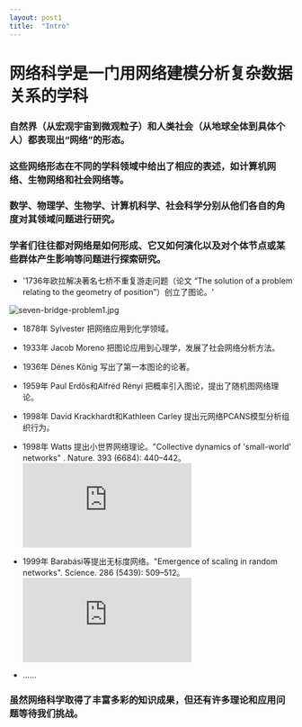 ```yaml
---
layout: post1
title:  "Intro"
---
```


网络科学是一门用网络建模分析复杂数据关系的学科
=======================

### 自然界（从宏观宇宙到微观粒子）和人类社会（从地球全体到具体个人）都表现出“网络”的形态。

### 这些网络形态在不同的学科领域中给出了相应的表述，如计算机网络、生物网络和社会网络等。

### 数学、物理学、生物学、计算机科学、社会科学分别从他们各自的角度对其领域问题进行研究。

### 学者们往往都对网络是如何形成、它又如何演化以及对个体节点或某些群体产生影响等问题进行探索研究。

* '1736年欧拉解决著名七桥不重复游走问题（论文 “The solution of a problem relating to the geometry of position”）创立了图论。'

![seven-bridge-problem1.jpg](https://tjluo-ucas.github.io/ns/static/img/seven-birdge-problem1.png)

* 1878年 Sylvester 把网络应用到化学领域。

* 1933年 Jacob Moreno 把图论应用到心理学，发展了社会网络分析方法。

* 1936年 Dénes Kőnig 写出了第一本图论的论著。

* 1959年 Paul Erdős和Alfréd Rényi 把概率引入图论，提出了随机图网络理论。

* 1998年 David Krackhardt和Kathleen Carley 提出元网络PCANS模型分析组织行为。

* 1998年 Watts 提出小世界网络理论。"Collective dynamics of 'small-world' networks" . Nature. 393 (6684): 440–442。![论文](https://tjluo-ucas.github.io/ns/static/img/watt-nature.pdf)

* 1999年 Barabási等提出无标度网络。"Emergence of scaling in random networks". Science. 286 (5439): 509–512。![论文](https://tjluo-ucas.github.io/ns/static/img/Science-Barabasi.pdf)

* ......

### 虽然网络科学取得了丰富多彩的知识成果，但还有许多理论和应用问题等待我们挑战。